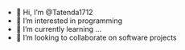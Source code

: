 - 👋 Hi, I’m @Tatenda1712
- 👀 I’m interested in programming
- 🌱 I’m currently learning ...
- 💞️ I’m looking to collaborate on software projects

<!---
Tatenda1712/Tatenda1712 is a ✨ special ✨ repository because its `README.md` (this file) appears on your GitHub profile.
You can click the Preview link to take a look at your changes.
--->
